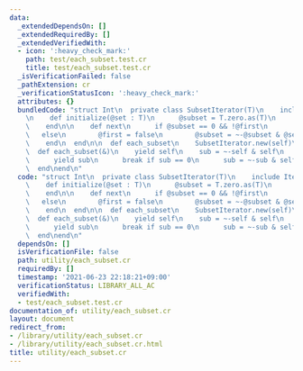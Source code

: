```yaml
---
data:
  _extendedDependsOn: []
  _extendedRequiredBy: []
  _extendedVerifiedWith:
  - icon: ':heavy_check_mark:'
    path: test/each_subset.test.cr
    title: test/each_subset.test.cr
  _isVerificationFailed: false
  _pathExtension: cr
  _verificationStatusIcon: ':heavy_check_mark:'
  attributes: {}
  bundledCode: "struct Int\n  private class SubsetIterator(T)\n    include Iterator(T)\n\
    \n    def initialize(@set : T)\n      @subset = T.zero.as(T)\n      @first = true\n\
    \    end\n\n    def next\n      if @subset == 0 && !@first\n        stop\n   \
    \   else\n        @first = false\n        @subset = ~-@subset & @set\n      end\n\
    \    end\n  end\n\n  def each_subset\n    SubsetIterator.new(self)\n  end\n\n\
    \  def each_subset(&)\n    yield self\n    sub = ~-self & self\n    loop do\n\
    \      yield sub\n      break if sub == 0\n      sub = ~-sub & self\n    end\n\
    \  end\nend\n"
  code: "struct Int\n  private class SubsetIterator(T)\n    include Iterator(T)\n\n\
    \    def initialize(@set : T)\n      @subset = T.zero.as(T)\n      @first = true\n\
    \    end\n\n    def next\n      if @subset == 0 && !@first\n        stop\n   \
    \   else\n        @first = false\n        @subset = ~-@subset & @set\n      end\n\
    \    end\n  end\n\n  def each_subset\n    SubsetIterator.new(self)\n  end\n\n\
    \  def each_subset(&)\n    yield self\n    sub = ~-self & self\n    loop do\n\
    \      yield sub\n      break if sub == 0\n      sub = ~-sub & self\n    end\n\
    \  end\nend\n"
  dependsOn: []
  isVerificationFile: false
  path: utility/each_subset.cr
  requiredBy: []
  timestamp: '2021-06-23 22:18:21+09:00'
  verificationStatus: LIBRARY_ALL_AC
  verifiedWith:
  - test/each_subset.test.cr
documentation_of: utility/each_subset.cr
layout: document
redirect_from:
- /library/utility/each_subset.cr
- /library/utility/each_subset.cr.html
title: utility/each_subset.cr
---
```

